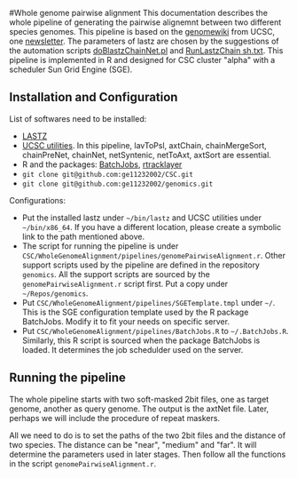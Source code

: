 #Whole genome pairwise alignment
This documentation describes the whole pipeline of 
generating the pairwise alignemnt between two different species genomes.
This pipeline is based on the 
[genomewiki](http://genomewiki.ucsc.edu/index.php/Whole_genome_alignment_howto) 
from UCSC, one [newsletter](https://lists.soe.ucsc.edu/pipermail/genome/2005-October/008710.html).
The parameters of lastz are chosen by the suggestions of the automation scripts
[doBlastzChainNet.pl](http://hgwdev.cse.ucsc.edu/~kent/src/unzipped/hg/utils/automation/doBlastzChainNet.pl)
and 
[RunLastzChain sh.txt](http://genomewiki.ucsc.edu/images/9/93/RunLastzChain_sh.txt).
This pipeline is implemented in R and 
designed for CSC cluster "alpha" with a scheduler Sun Grid Engine (SGE).

## Installation and Configuration
List of softwares need to be installed:

* [LASTZ](http://www.bx.psu.edu/miller_lab/dist/README.lastz-1.02.00/README.lastz-1.02.00a.html)
* [UCSC utilities](http://hgdownload.cse.ucsc.edu/admin/jksrc.zip). 
  In this pipeline, lavToPsl, axtChain, chainMergeSort, chainPreNet, chainNet,
  netSyntenic, netToAxt, axtSort are essential.
* R and the packages: [BatchJobs](http://cran.r-project.org/web/packages/BatchJobs/index.html), 
[rtracklayer](http://www.bioconductor.org/packages/release/bioc/html/rtracklayer.html)
* ```git clone git@github.com:ge11232002/CSC.git```
* ```git clone git@github.com:ge11232002/genomics.git```

Configurations:
* Put the installed lastz under ```~/bin/lastz``` 
  and UCSC utilities under  ```~/bin/x86_64```.
  If you have a different location, 
  please create a symbolic link to the path mentioned above.
* The script for running the pipeline is under ```CSC/WholeGenomeAlignment/pipelines/genomePairwiseAlignment.r```.
  Other support scripts used by the pipeline are defined in the repository ```genomics```.
  All the support scripts are sourced by the ```genomePairwiseAlignment.r``` script first.
  Put a copy under ```~/Repos/genomics```. 
* Put ```CSC/WholeGenomeAlignment/pipelines/SGETemplate.tmpl``` under ```~/```.
  This is the SGE configuration template used by the R package BatchJobs.
  Modify it to fit your needs on specific server.
* Put ```CSC/WholeGenomeAlignment/pipelines/BatchJobs.R``` to ```~/.BatchJobs.R```.
  Similarly, this R script is sourced when the package BatchJobs is loaded.
  It determines the job schedulder used on the server.

## Running the pipeline
The whole pipeline starts with two soft-masked 2bit files, 
one as target genome, another as query genome. 
The output is the axtNet file.
Later, perhaps we will include the procedure of repeat maskers.

All we need to do is to set the paths of the two 2bit files 
and the distance of two species.
The distance can be "near", "medium" and "far". 
It will determine the parameters used in later stages.
Then follow all the functions in the script ```genomePairwiseAlignment.r```.





